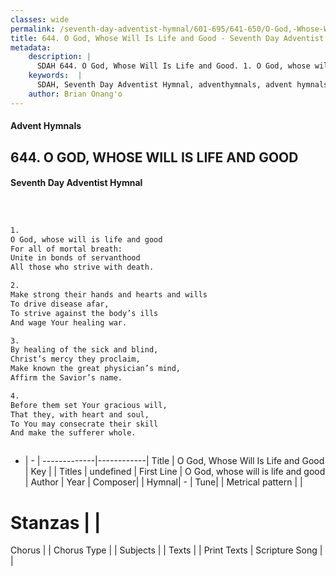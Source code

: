 ```yaml
---
classes: wide
permalink: /seventh-day-adventist-hymnal/601-695/641-650/O-God,-Whose-Will-Is-Life-and-Good/
title: 644. O God, Whose Will Is Life and Good - Seventh Day Adventist Hymnal
metadata:
    description: |
      SDAH 644. O God, Whose Will Is Life and Good. 1. O God, whose will is life and good For all of mortal breath: Unite in bonds of servanthood All those who strive with death.
    keywords:  |
      SDAH, Seventh Day Adventist Hymnal, adventhymnals, advent hymnals, O God, Whose Will Is Life and Good, O God, whose will is life and good 
    author: Brian Onang'o
---
```


#### Advent Hymnals
## 644. O GOD, WHOSE WILL IS LIFE AND GOOD
#### Seventh Day Adventist Hymnal

```txt



1.
O God, whose will is life and good
For all of mortal breath:
Unite in bonds of servanthood
All those who strive with death.

2.
Make strong their hands and hearts and wills
To drive disease afar,
To strive against the body’s ills
And wage Your healing war.

3.
By healing of the sick and blind,
Christ’s mercy they proclaim,
Make known the great physician’s mind,
Affirm the Savior’s name.

4.
Before them set Your gracious will,
That they, with heart and soul,
To You may consecrate their skill
And make the sufferer whole.



```

- |   -  |
-------------|------------|
Title | O God, Whose Will Is Life and Good |
Key |  |
Titles | undefined |
First Line | O God, whose will is life and good |
Author | 
Year | 
Composer|  |
Hymnal|  - |
Tune|  |
Metrical pattern | |
# Stanzas |  |
Chorus |  |
Chorus Type |  |
Subjects |  |
Texts |  |
Print Texts | 
Scripture Song |  |
  
